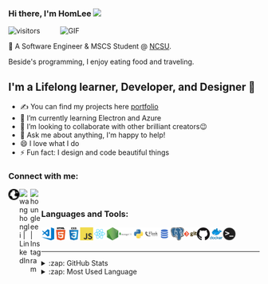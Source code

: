 ### Hi there, I'm HomLee <img src="https://media.giphy.com/media/hvRJCLFzcasrR4ia7z/giphy.gif" width="25px">

 <img align="right" alt="GIF" src="https://user-images.githubusercontent.com/48079913/99621185-3ce06f80-29f5-11eb-8190-f318976a14ad.gif"  width="400" />


![visitors](https://visitor-badge.glitch.me/badge?page_id=wanghngleee.wanghngleee)

🚀 A Software Engineer & MSCS Student @ [NCSU](https://www.ncsu.edu).

Beside's programming, I enjoy eating food and traveling.

## I'm a Lifelong learner, Developer, and Designer 🥳
- ✍ You can find my projects here [portfolio](https://www.leeeinfo.com)
- 🌱  I’m currently learning Electron and Azure 
- 👯  I’m looking to collaborate with other brilliant creators😉
- 💬 Ask me about anything, I'm happy to help!
- 😄 I love what I do
- ⚡  Fun fact: I design and code beautiful things


### Connect with me:

[<img align="left" alt="leeeinfo.com" width="22px" src="https://raw.githubusercontent.com/iconic/open-iconic/master/svg/globe.svg" />][website]
[<img align="left" alt="wanghongli | LinkedIn" width="22px" src="https://cdn.jsdelivr.net/npm/simple-icons@v3/icons/linkedin.svg" />][linkedin]
[<img align="left" alt="houngleee | Instagram" width="22px" src="https://cdn.jsdelivr.net/npm/simple-icons@v3/icons/instagram.svg" />][instagram]


<br />

### Languages and Tools:
[<img align="left" alt="Visual Studio Code" width="26px" src="https://raw.githubusercontent.com/github/explore/80688e429a7d4ef2fca1e82350fe8e3517d3494d/topics/visual-studio-code/visual-studio-code.png" />][website]
[<img align="left" alt="HTML5" width="26px" src="https://raw.githubusercontent.com/github/explore/80688e429a7d4ef2fca1e82350fe8e3517d3494d/topics/html/html.png" />][website]
[<img align="left" alt="CSS3" width="26px" src="https://raw.githubusercontent.com/github/explore/80688e429a7d4ef2fca1e82350fe8e3517d3494d/topics/css/css.png" />][website]
[<img align="left" alt="JavaScript" width="26px" src="https://raw.githubusercontent.com/github/explore/80688e429a7d4ef2fca1e82350fe8e3517d3494d/topics/javascript/javascript.png" />][website]
[<img align="left" alt="React" width="26px" src="https://raw.githubusercontent.com/github/explore/80688e429a7d4ef2fca1e82350fe8e3517d3494d/topics/react/react.png" />][website]
[<img align="left" alt="Node.js" width="26px" src="https://raw.githubusercontent.com/github/explore/80688e429a7d4ef2fca1e82350fe8e3517d3494d/topics/nodejs/nodejs.png" />][website]
[<img align="left" alt="MongoDB" width="26px" src="https://raw.githubusercontent.com/github/explore/80688e429a7d4ef2fca1e82350fe8e3517d3494d/topics/mongodb/mongodb.png" />][website]
[<img align="left" alt="python" width="26px" src="https://raw.githubusercontent.com/github/explore/80688e429a7d4ef2fca1e82350fe8e3517d3494d/topics/python/python.png" />][website]
[<img align="left" alt="flask" width="26px" src="https://raw.githubusercontent.com/github/explore/80688e429a7d4ef2fca1e82350fe8e3517d3494d/topics/flask/flask.png" />][website]
[<img align="left" alt="SQL" width="26px" src="https://raw.githubusercontent.com/github/explore/80688e429a7d4ef2fca1e82350fe8e3517d3494d/topics/sql/sql.png" />][website]
[<img align="left" alt="postgreSQL" width="26px" src="https://raw.githubusercontent.com/github/explore/80688e429a7d4ef2fca1e82350fe8e3517d3494d/topics/postgresql/postgresql.png" />][website]
[<img align="left" alt="Git" width="26px" src="https://raw.githubusercontent.com/github/explore/80688e429a7d4ef2fca1e82350fe8e3517d3494d/topics/git/git.png" />][website]
[<img align="left" alt="GitHub" width="26px" src="https://raw.githubusercontent.com/github/explore/78df643247d429f6cc873026c0622819ad797942/topics/github/github.png" />][website]
[<img align="left" alt="Docker" width="26px" src="https://raw.githubusercontent.com/github/explore/80688e429a7d4ef2fca1e82350fe8e3517d3494d/topics/docker/docker.png" />][website]
[<img align="left" alt="Terminal" width="26px" src="https://raw.githubusercontent.com/github/explore/80688e429a7d4ef2fca1e82350fe8e3517d3494d/topics/terminal/terminal.png" />][website]

<br />
<br />

---

<details>
  <summary>:zap: GitHub Stats</summary>

  <img align="left" alt="Hongli's GitHub Stats" src="https://github-readme-stats.vercel.app/api?username=WangHngLeee&show_icons=true&hide_border=true&theme=tokyonight" />

</details>


<details>
  <summary>:zap: Most Used Language</summary>

  <img align="left" alt="Hongli's GitHub Top Languages" src="https://github-readme-stats.vercel.app/api/top-langs/?username=WangHngLeee&layout=compact" />

</details>

[website]: https://www.leeeinfo.com
[instagram]: https://instagram.com/houngleee
[linkedin]: https://linkedin.com/in/wanghongli
